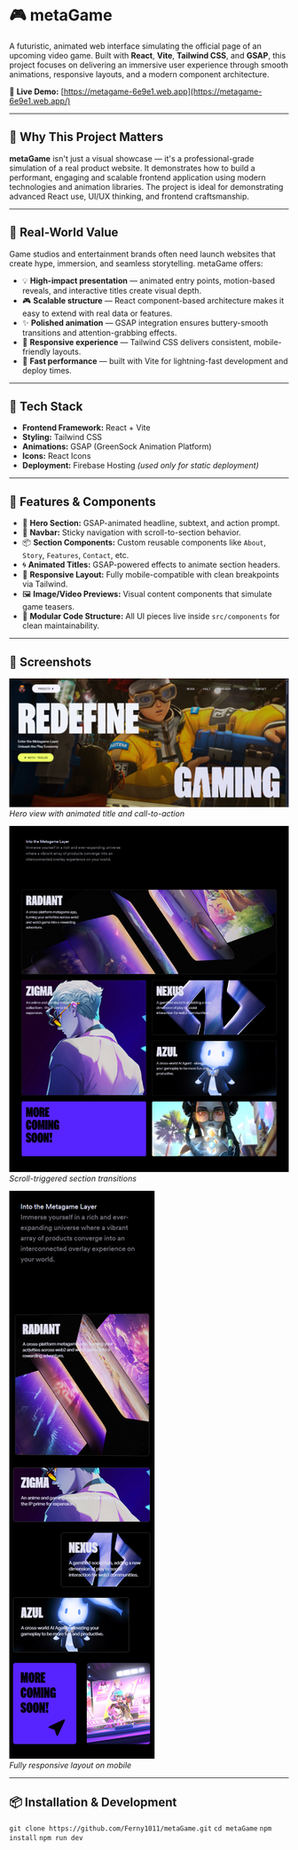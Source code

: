 # 🎮 metaGame

A futuristic, animated web interface simulating the official page of an upcoming video game. Built with **React**, **Vite**, **Tailwind CSS**, and **GSAP**, this project focuses on delivering an immersive user experience through smooth animations, responsive layouts, and a modern component architecture.

🔗 **Live Demo:** [https://metagame-6e9e1.web.app](https://metagame-6e9e1.web.app/)

---

## 🌟 Why This Project Matters

**metaGame** isn't just a visual showcase — it's a professional-grade simulation of a real product website. It demonstrates how to build a performant, engaging and scalable frontend application using modern technologies and animation libraries. The project is ideal for demonstrating advanced React use, UI/UX thinking, and frontend craftsmanship.

---

## 🎯 Real-World Value

Game studios and entertainment brands often need launch websites that create hype, immersion, and seamless storytelling. metaGame offers:

- 💡 **High-impact presentation** — animated entry points, motion-based reveals, and interactive titles create visual depth.
- 🎮 **Scalable structure** — React component-based architecture makes it easy to extend with real data or features.
- ✨ **Polished animation** — GSAP integration ensures buttery-smooth transitions and attention-grabbing effects.
- 📱 **Responsive experience** — Tailwind CSS delivers consistent, mobile-friendly layouts.
- 🚀 **Fast performance** — built with Vite for lightning-fast development and deploy times.

---

## 🚀 Tech Stack

- **Frontend Framework:** React + Vite  
- **Styling:** Tailwind CSS  
- **Animations:** GSAP (GreenSock Animation Platform)  
- **Icons:** React Icons  
- **Deployment:** Firebase Hosting *(used only for static deployment)*

---

## 🔑 Features & Components

- 🎥 **Hero Section:** GSAP-animated headline, subtext, and action prompt.
- 🧭 **Navbar:** Sticky navigation with scroll-to-section behavior.
- 📦 **Section Components:** Custom reusable components like `About`, `Story`, `Features`, `Contact`, etc.
- 🌀 **Animated Titles:** GSAP-powered effects to animate section headers.
- 📱 **Responsive Layout:** Fully mobile-compatible with clean breakpoints via Tailwind.
- 🖼️ **Image/Video Previews:** Visual content components that simulate game teasers.
- 🎯 **Modular Code Structure:** All UI pieces live inside `src/components` for clean maintainability.

---

## 📸 Screenshots

![Hero](public/img/hero.png)  
*Hero view with animated title and call-to-action*

![Section Animations](public/img/features.png)  
*Scroll-triggered section transitions*

![Responsive View](public/img/responsive.png)  
*Fully responsive layout on mobile*

---

## 📦 Installation & Development

`git clone https://github.com/Ferny1011/metaGame.git`
`cd metaGame`
`npm install`
`npm run dev`

